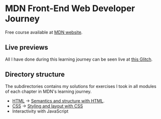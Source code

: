 # MDN Front-End Web Developer Journey

Free course available at [MDN website](https://developer.mozilla.org/en-US/docs/Learn/Front-end_web_developer).

## Live previews

All I have done during this learning journey can be seen live at [this Glitch](https://titanium-slender-swim.glitch.me/).

## Directory structure

The subdirectories contains my solutions for exercises I took in all modules of each chapter in MDN's learning journey.

- [HTML](/HTML/) -> [Semantics and structure with HTML](https://developer.mozilla.org/en-US/docs/Learn/Front-end_web_developer#semantics_and_structure_with_html).
- [CSS](CSS/) -> [Styling and layout with CSS](https://developer.mozilla.org/en-US/docs/Learn/Front-end_web_developer#styling_and_layout_with_css)
- Interactivity with JavaScript
